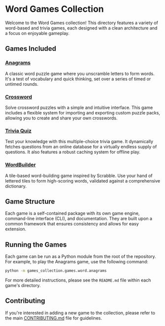 # Word Games Collection

Welcome to the Word Games collection! This directory features a variety of word-based and trivia games, each designed with a clean architecture and a focus on enjoyable gameplay.

## Games Included

### [Anagrams](./anagrams/README.md)

A classic word puzzle game where you unscramble letters to form words. It's a test of vocabulary and quick thinking, set over a series of timed or untimed rounds.

### [Crossword](./crossword/README.md)

Solve crossword puzzles with a simple and intuitive interface. This game includes a flexible system for importing and exporting custom puzzle packs, allowing you to create and share your own crosswords.

### [Trivia Quiz](./trivia/README.md)

Test your knowledge with this multiple-choice trivia game. It dynamically fetches questions from an online database for a virtually endless supply of questions. It also features a robust caching system for offline play.

### [WordBuilder](./wordbuilder/README.md)

A tile-based word-building game inspired by Scrabble. Use your hand of lettered tiles to form high-scoring words, validated against a comprehensive dictionary.

## Game Structure

Each game is a self-contained package with its own game engine, command-line interface (CLI), and documentation. They are built upon a common framework that ensures consistency and allows for easy extension.

## Running the Games

Each game can be run as a Python module from the root of the repository. For example, to play the Anagrams game, use the following command:

```bash
python -m games_collection.games.word.anagrams
```

For more detailed instructions, please see the `README.md` file within each game's directory.

## Contributing

If you're interested in adding a new game to the collection, please refer to the main [CONTRIBUTING.md](../CONTRIBUTING.md) file for guidelines.